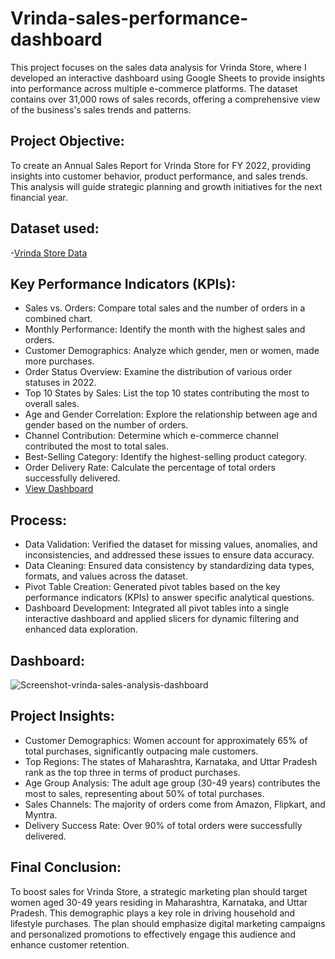 # Vrinda-sales-performance-dashboard
This project focuses on the sales data analysis for Vrinda Store, where I developed an interactive dashboard using Google Sheets to provide insights into performance across multiple e-commerce platforms. The dataset contains over 31,000 rows of sales records, offering a comprehensive view of the business's sales trends and patterns.
## Project Objective:
To create an Annual Sales Report for Vrinda Store for FY 2022, providing insights into customer behavior, product performance, and sales trends. This analysis will guide strategic planning and growth initiatives for the next financial year.

## Dataset used:
-<a href= "https://github.com/Anshikasethi/Vrinda-sales-performance-dashboard/blob/main/Vrinda%20Store%20Data%20Analysis%20(1).xlsx">Vrinda Store Data</a> 

## Key Performance Indicators (KPIs):
- Sales vs. Orders: Compare total sales and the number of orders in a combined chart.
- Monthly Performance: Identify the month with the highest sales and orders.
- Customer Demographics: Analyze which gender, men or women, made more purchases.
- Order Status Overview: Examine the distribution of various order statuses in 2022.
- Top 10 States by Sales: List the top 10 states contributing the most to overall sales.
- Age and Gender Correlation: Explore the relationship between age and gender based on the number of orders.
- Channel Contribution: Determine which e-commerce channel contributed the most to total sales.
- Best-Selling Category: Identify the highest-selling product category.
- Order Delivery Rate: Calculate the percentage of total orders successfully delivered.
- <a href = "https://github.com/Anshikasethi/Vrinda-sales-performance-dashboard/blob/main/Screenshot-vrinda-sales-analysis-dashboard.png">View Dashboard</a>
  
## Process:
- Data Validation: Verified the dataset for missing values, anomalies, and inconsistencies, and addressed these issues to ensure data accuracy.
- Data Cleaning: Ensured data consistency by standardizing data types, formats, and values across the dataset.
- Pivot Table Creation: Generated pivot tables based on the key performance indicators (KPIs) to answer specific analytical questions.
- Dashboard Development: Integrated all pivot tables into a single interactive dashboard and applied slicers for dynamic filtering and enhanced data exploration.

## Dashboard:
![Screenshot-vrinda-sales-analysis-dashboard](https://github.com/user-attachments/assets/8925e211-98c0-4870-8fc9-8abb947d88a1)

## Project Insights:
- Customer Demographics: Women account for approximately 65% of total purchases, significantly outpacing male customers.
- Top Regions: The states of Maharashtra, Karnataka, and Uttar Pradesh rank as the top three in terms of product purchases.
- Age Group Analysis: The adult age group (30-49 years) contributes the most to sales, representing about 50% of total purchases.
- Sales Channels: The majority of orders come from Amazon, Flipkart, and Myntra.
- Delivery Success Rate: Over 90% of total orders were successfully delivered.

## Final Conclusion:
To boost sales for Vrinda Store, a strategic marketing plan should target women aged 30-49 years residing in Maharashtra, Karnataka, and Uttar Pradesh. This demographic plays a key role in driving household and lifestyle purchases. The plan should emphasize digital marketing campaigns and personalized promotions to effectively engage this audience and enhance customer retention.
